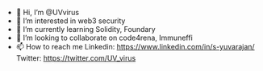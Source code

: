 - 👋 Hi, I’m @UVvirus
- 👀 I’m interested in web3 security
- 🌱 I’m currently learning Solidity, Foundary
- 💞️ I’m looking to collaborate on code4rena, Immuneffi
- 📫 How to reach me Linkedin: https://www.linkedin.com/in/s-yuvarajan/
                     Twitter: https://twitter.com/UV_virus

<!---
UVvirus/UVvirus is a ✨ special ✨ repository because its `README.md` (this file) appears on your GitHub profile.
You can click the Preview link to take a look at your changes.
--->
